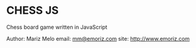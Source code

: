 CHESS JS
========

Chess board game written in JavaScript

Author: Mariz Melo
email: mm@emoriz.com
site: http://www.emoriz.com
